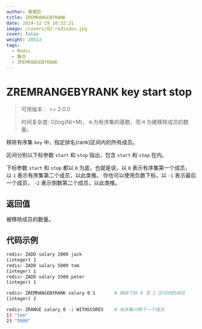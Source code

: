 ```yaml
---
author: 黄健宏
title: ZREMRANGEBYRANK
date: 2024-12-29 10:32:21
image: /covers/02-redisdoc.jpg
cover: false
weight: 20513
tags:
  - Redis
  - 集合
  - ZREMRANGEBYRANK
---
```


# ZREMRANGEBYRANK key start stop

> 可用版本： >= 2.0.0
> 
> 时间复杂度: O(log(N)+M)， `N` 为有序集的基数，而 `M` 为被移除成员的数量。

移除有序集 `key` 中，指定排名(rank)区间内的所有成员。

区间分别以下标参数 `start` 和 `stop` 指出，包含 `start` 和 `stop` 在内。

下标参数 `start` 和 `stop` 都以 `0` 为底，也就是说，以 `0` 表示有序集第一个成员，以 `1` 表示有序集第二个成员，以此类推。 你也可以使用负数下标，以 `-1` 表示最后一个成员， `-2` 表示倒数第二个成员，以此类推。

## 返回值

被移除成员的数量。

## 代码示例

```bash
redis> ZADD salary 2000 jack
(integer) 1
redis> ZADD salary 5000 tom
(integer) 1
redis> ZADD salary 3500 peter
(integer) 1

redis> ZREMRANGEBYRANK salary 0 1       # 移除下标 0 至 1 区间内的成员
(integer) 2

redis> ZRANGE salary 0 -1 WITHSCORES    # 有序集只剩下一个成员
1) "tom"
2) "5000"
```
